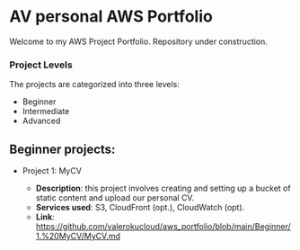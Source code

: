 # AV personal AWS Portfolio
Welcome to my AWS Project Portfolio. Repository under construction.
### Project Levels
The projects are categorized into three levels:
* Beginner
* Intermediate
* Advanced

## Beginner projects:
* Project 1: MyCV
  
  - **Description**: this project involves creating and setting up a bucket of static content and upload our personal CV.
  - **Services used**: S3, CloudFront (opt.), CloudWatch (opt).
  - **Link**: https://github.com/valerokucloud/aws_portfolio/blob/main/Beginner/1.%20MyCV/MyCV.md
